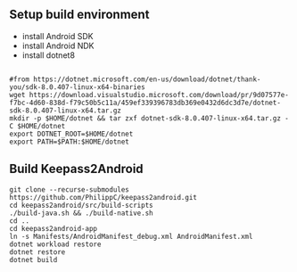 ## Setup build environment
* install Android SDK
* install Android NDK
* install dotnet8

```

#from https://dotnet.microsoft.com/en-us/download/dotnet/thank-you/sdk-8.0.407-linux-x64-binaries
wget https://download.visualstudio.microsoft.com/download/pr/9d07577e-f7bc-4d60-838d-f79c50b5c11a/459ef339396783db369e0432d6dc3d7e/dotnet-sdk-8.0.407-linux-x64.tar.gz
mkdir -p $HOME/dotnet && tar zxf dotnet-sdk-8.0.407-linux-x64.tar.gz -C $HOME/dotnet
export DOTNET_ROOT=$HOME/dotnet
export PATH=$PATH:$HOME/dotnet

```

## Build Keepass2Android

```
git clone --recurse-submodules https://github.com/PhilippC/keepass2android.git
cd keepass2android/src/build-scripts
./build-java.sh && ./build-native.sh
cd ..
cd keepass2android-app
ln -s Manifests/AndroidManifest_debug.xml AndroidManifest.xml
dotnet workload restore
dotnet restore
dotnet build
```
